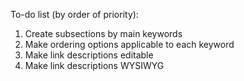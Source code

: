 To-do list (by order of priority):

1. Create subsections by main keywords
2. Make ordering options applicable to each keyword
3. Make link descriptions editable
4. Make link descriptions WYSIWYG

